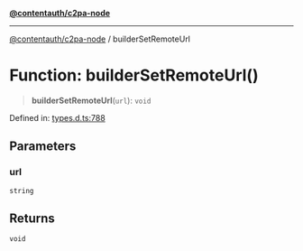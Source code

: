 [**@contentauth/c2pa-node**](../README.md)

***

[@contentauth/c2pa-node](../README.md) / builderSetRemoteUrl

# Function: builderSetRemoteUrl()

> **builderSetRemoteUrl**(`url`): `void`

Defined in: [types.d.ts:788](https://github.com/contentauth/c2pa-node-v2/blob/1df68df861d38a8c4eb7c634a613532727ec72d3/js-src/types.d.ts#L788)

## Parameters

### url

`string`

## Returns

`void`
